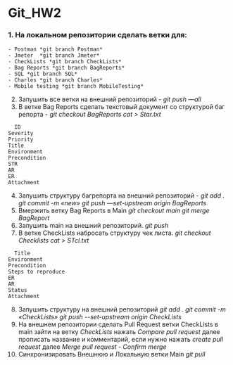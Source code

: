 # Git_HW2
### 1. На локальном репозитории сделать ветки для:
```
- Postman *git branch Postman*
- Jmeter  *git branch Jmeter*
- CheckLists *git branch CheckLists*
- Bag Reports *git branch BagReports*
- SQL *git branch SQL*
- Charles *git branch Charles*
- Mobile testing *git branch MobileTesting*
```  
2. Запушить все ветки на внешний репозиторий - *git push —all*
3. В ветке Bag Reports сделать текстовый документ со структурой баг репорта - 
	*git checkout BagReports
	cat > Star.txt*
```	
  ID
Severity
Priority
Title
Environment
Precondition
STR
AR
ER
Attachment
```
4. Запушить структуру багрепорта на внешний репозиторий - 
	*git add .
	git commit -m «new»
	git push —set-upstream origin BagReports*
5. Вмержить ветку Bag Reports в Main
	*git checkout main
	git merge BagReport*
6. Запушить main на внешний репозиторий.
	*git push*
7. В ветке CheckLists набросать структуру чек листа.
	*git checkout Checklists
	cat > STcl.txt*
  ```
	Title 
Environment
Precondition
Steps to reproduce
ER
AR
Status
Attachment
```
8. Запушить структуру на внешний репозиторий 
	*git add .
	git commit -m «CheckLists»
	git push --set-upstream origin CheckLists*
9. На внешнем репозитории сделать Pull Request ветки CheckLists в main
	зайти на ветку *СheckLists*
	нажать *Compare pull request*
	далее прописать название и комментарий, если нужно
	нажать *create pull request*
	далее *Merge pull request - Confirm merge*
10. Синхронизировать Внешнюю и Локальную ветки Main
	*git pull*
